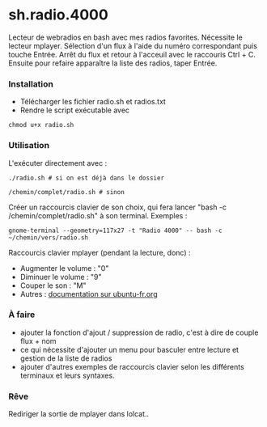# sh.radio.4000
Lecteur de webradios en bash avec mes radios favorites.
Nécessite le lecteur mplayer.
Sélection d'un flux à l'aide du numéro correspondant puis touche Entrée.
Arrêt du flux et retour à l'acceuil avec le raccouris Ctrl + C. Ensuite pour refaire apparaître la liste des radios, taper Entrée.

### Installation 
- Télécharger les fichier radio.sh et radios.txt
- Rendre le script exécutable avec
```
chmod u+x radio.sh 
```

### Utilisation
L'exécuter directement avec :
```
./radio.sh # si on est déjà dans le dossier
```
```
/chemin/complet/radio.sh # sinon
```
Créer un raccourcis clavier de son choix, qui fera lancer "bash -c /chemin/complet/radio.sh" à son terminal.
Exemples :
```
gnome-terminal --geometry=117x27 -t "Radio 4000" -- bash -c ~/chemin/vers/radio.sh

```

Raccourcis clavier mplayer (pendant la lecture, donc) :
- Augmenter le volume : "0"
- Diminuer le volume : "9"
- Couper le son : "M"
- Autres : [documentation sur ubuntu-fr.org](https://doc.ubuntu-fr.org/mplayer#les_commandes_au_clavier)

### À faire
- ajouter la fonction d'ajout / suppression de radio, c'est à dire de couple flux + nom
- ce qui nécessite d'ajouter un menu pour basculer entre lecture et gestion de la liste de radios
- ajouter d'autres exemples de raccourcis clavier selon les différents terminaux et leurs syntaxes.

### Rêve
Rediriger la sortie de mplayer dans lolcat..
